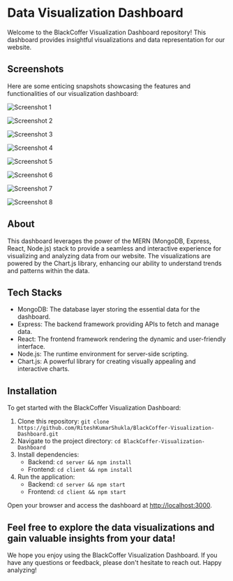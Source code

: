 # Data Visualization Dashboard

Welcome to the BlackCoffer Visualization Dashboard repository! This dashboard provides insightful visualizations and data representation for our website. 

## Screenshots

Here are some enticing snapshots showcasing the features and functionalities of our visualization dashboard:

![Screenshot 1](https://github.com/RiteshKumarShukla/BlackCoffer-Visualization-Dashboard/assets/110231091/c30346ce-895b-411e-89d8-ad9de8a79424)

![Screenshot 2](https://github.com/RiteshKumarShukla/BlackCoffer-Visualization-Dashboard/assets/110231091/b2e0f540-778d-4cd7-b61a-f41af4653207)

![Screenshot 3](https://github.com/RiteshKumarShukla/BlackCoffer-Visualization-Dashboard/assets/110231091/29b2076d-c415-46a0-9ee5-40b42bd9ae31)

![Screenshot 4](https://github.com/RiteshKumarShukla/BlackCoffer-Visualization-Dashboard/assets/110231091/a7bc333b-7eee-442e-9a11-5625653b6d5a)

![Screenshot 5](https://github.com/RiteshKumarShukla/BlackCoffer-Visualization-Dashboard/assets/110231091/ae887333-0fe1-4fc7-9e19-3b0ed73498a6)

![Screenshot 6](https://github.com/RiteshKumarShukla/BlackCoffer-Visualization-Dashboard/assets/110231091/fab911ff-582c-4c0f-aabd-ef1f8b0eccd2)

![Screenshot 7](https://github.com/RiteshKumarShukla/BlackCoffer-Visualization-Dashboard/assets/110231091/fd089a56-9996-4672-84ee-3109e3e036e8)

![Screenshot 8](https://github.com/RiteshKumarShukla/BlackCoffer-Visualization-Dashboard/assets/110231091/70a20df6-844b-4106-97b3-0ec7939e5423)

## About

This dashboard leverages the power of the MERN (MongoDB, Express, React, Node.js) stack to provide a seamless and interactive experience for visualizing and analyzing data from our website. The visualizations are powered by the Chart.js library, enhancing our ability to understand trends and patterns within the data.

## Tech Stacks

- MongoDB: The database layer storing the essential data for the dashboard.
- Express: The backend framework providing APIs to fetch and manage data.
- React: The frontend framework rendering the dynamic and user-friendly interface.
- Node.js: The runtime environment for server-side scripting.
- Chart.js: A powerful library for creating visually appealing and interactive charts.

## Installation

To get started with the BlackCoffer Visualization Dashboard:

1. Clone this repository: `git clone https://github.com/RiteshKumarShukla/BlackCoffer-Visualization-Dashboard.git`
2. Navigate to the project directory: `cd BlackCoffer-Visualization-Dashboard`
3. Install dependencies:
   - Backend: `cd server && npm install`
   - Frontend: `cd client && npm install`
4. Run the application:
   - Backend: `cd server && npm start`
   - Frontend: `cd client && npm start`

Open your browser and access the dashboard at [http://localhost:3000](http://localhost:3000).

Feel free to explore the data visualizations and gain valuable insights from your data!
---

We hope you enjoy using the BlackCoffer Visualization Dashboard. If you have any questions or feedback, please don't hesitate to reach out. Happy analyzing!

